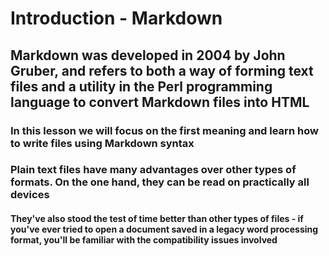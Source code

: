 # **Introduction** - **Markdown**

## Markdown was developed in 2004 by John Gruber, and refers to both a way of forming text files and a utility in the Perl programming language to convert Markdown files into HTML

### In this lesson we will focus on the first meaning and learn how to write files using Markdown syntax

### Plain text files have many advantages over other types of formats. On the one hand, they can be read on practically all devices

#### They've also stood the test of time better than other types of files - if you've ever tried to open a document saved in a legacy word processing format, you'll be familiar with the compatibility issues involved